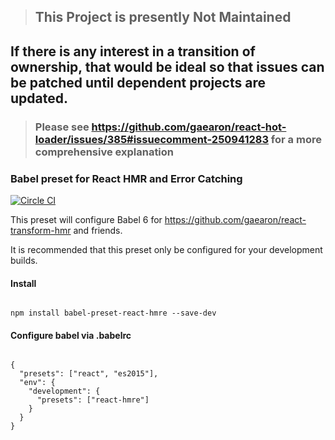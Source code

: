 >## This Project is presently Not Maintained
## If there is any interest in a transition of ownership, that would be ideal so that issues can be patched until dependent projects are updated.

>### Please see https://github.com/gaearon/react-hot-loader/issues/385#issuecomment-250941283 for a more comprehensive explanation 




### Babel preset for React HMR and Error Catching
[![Circle CI](https://circleci.com/gh/danmartinez101/babel-preset-react-hmre.svg?style=shield)](https://circleci.com/gh/danmartinez101/babel-preset-react-hmre)

This preset will configure Babel 6 for https://github.com/gaearon/react-transform-hmr and friends.

It is recommended that this preset only be configured for your development builds.

#### Install

```

npm install babel-preset-react-hmre --save-dev

```

#### Configure babel via .babelrc
```

{
  "presets": ["react", "es2015"],
  "env": {
    "development": {
      "presets": ["react-hmre"]
    }
  }
}

```
